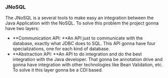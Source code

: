 ### JNoSQL

The JNoSQL is a several tools to make easy an integration between the Java Application with the NoSQL. To solve this problem the project gonna have two layers:

* **Communication API: **An API just to communicate with the database, exactly what JDBC does to SQL. This API gonna have four specializations, one for each kind of database.
* **Abstraction API: **An API to do integration and do the best integration with the Java developer. That gonna be annotation drive and gonna have integration with other technologies like Bean Validation, etc. To solve it this layer gonna be a CDI based.



